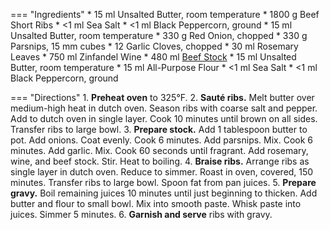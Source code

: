 === "Ingredients"
    * 15 ml Unsalted Butter, room temperature
    * 1800 g Beef Short Ribs
    * <1 ml Sea Salt
    * <1 ml Black Peppercorn, ground
    * 15 ml Unsalted Butter, room temperature
    * 330 g Red Onion, chopped
    * 330 g Parsnips, 15 mm cubes
    * 12 Garlic Cloves, chopped
    * 30 ml Rosemary Leaves
    * 750 ml Zinfandel Wine
    * 480 ml [Beef Stock](../../soups/stocks/meat-stock.md)
    * 15 ml Unsalted Butter, room temperature
    * 15 ml All-Purpose Flour
    * <1 ml Sea Salt
    * <1 ml Black Peppercorn, ground

=== "Directions"
    1. **Preheat oven** to 325°F.
    2. **Sauté ribs.** Melt butter over medium-high heat in dutch oven. Season ribs with coarse salt and pepper. Add to dutch oven in single layer. Cook 10 minutes until brown on all sides. Transfer ribs to large bowl.
    3. **Prepare stock.** Add 1 tablespoon butter to pot. Add onions. Coat evenly. Cook 6 minutes. Add parsnips. Mix. Cook 6 minutes. Add garlic. Mix. Cook 60 seconds until fragrant. Add rosemary, wine, and beef stock. Stir. Heat to boiling.
    4. **Braise ribs.** Arrange ribs as single layer in dutch oven. Reduce to simmer. Roast in oven, covered, 150 minutes. Transfer ribs to large bowl. Spoon fat from pan juices.
    5. **Prepare gravy.** Boil remaining juices 10 minutes until just beginning to thicken. Add butter and flour to small bowl. Mix into smooth paste. Whisk paste into juices. Simmer 5 minutes.
    6. **Garnish and serve** ribs with gravy.

[^1]:
    Kelley, Jeanne Thiel. ["Zinfandel-Braised Beef Short Ribs with Rosemary-Parsnip Mashed Potatoes."](https://www.epicurious.com/recipes/food/views/zinfandel-braised-beef-short-ribs-with-rosemary-parsnip-mashed-potatoes-352635) *Epicurious.* 19 April 2009. Accessed December 2019.
